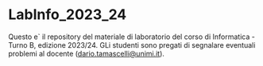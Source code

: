 # LabInfo_2023_24
Questo e` il repository del materiale di laboratorio del corso di Informatica - Turno B, edizione 2023/24. GLi studenti sono pregati di segnalare eventuali problemi al docente (dario.tamascelli@unimi.it).
